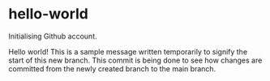 # hello-world
Initialising Github account.

Hello world! This is a sample message written temporarily to signify the start of this new branch.
This commit is being done to see how changes are committed from the newly created branch to the main branch.
